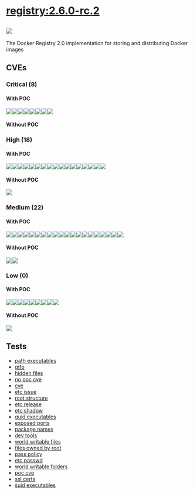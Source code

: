 # [registry:2.6.0-rc.2](https://hub.docker.com/_/registry?tab=tags)
![](https://img.shields.io/static/v1?label=tag&message=2.6.0-rc.2&color=blue)
---
<p>
The Docker Registry 2.0 implementation for storing and distributing Docker images
</p>

## CVEs
### Critical (8)
#### With POC
[![](https://img.shields.io/badge/🔗%20CVE--2018--1312-CRITICAL-red)](https://github.com/trickest/cve/blob/main/2018/CVE-2018-1312.md)[![](https://img.shields.io/badge/🔗%20CVE--2017--3167-CRITICAL-red)](https://github.com/trickest/cve/blob/main/2017/CVE-2017-3167.md)[![](https://img.shields.io/badge/🔗%20CVE--2017--7679-CRITICAL-red)](https://github.com/trickest/cve/blob/main/2017/CVE-2017-7679.md)[![](https://img.shields.io/badge/🔗%20CVE--2017--3169-CRITICAL-red)](https://github.com/trickest/cve/blob/main/2017/CVE-2017-3169.md)[![](https://img.shields.io/badge/🔗%20CVE--2017--10685-CRITICAL-red)](https://github.com/trickest/cve/blob/main/2017/CVE-2017-10685.md)[![](https://img.shields.io/badge/🔗%20CVE--2017--10684-CRITICAL-red)](https://github.com/trickest/cve/blob/main/2017/CVE-2017-10684.md)[![](https://img.shields.io/badge/🔗%20CVE--2016--9843-CRITICAL-red)](https://github.com/trickest/cve/blob/main/2016/CVE-2016-9843.md)[![](https://img.shields.io/badge/🔗%20CVE--2016--9841-CRITICAL-red)](https://github.com/trickest/cve/blob/main/2016/CVE-2016-9841.md)
#### Without POC


### High (18)
#### With POC
[![](https://img.shields.io/badge/🔗%20CVE--2017--16544-HIGH-organge)](https://github.com/trickest/cve/blob/main/2017/CVE-2017-16544.md)[![](https://img.shields.io/badge/🔗%20CVE--2016--5300-HIGH-organge)](https://github.com/trickest/cve/blob/main/2016/CVE-2016-5300.md)[![](https://img.shields.io/badge/🔗%20CVE--2017--15715-HIGH-organge)](https://github.com/trickest/cve/blob/main/2017/CVE-2017-15715.md)[![](https://img.shields.io/badge/🔗%20CVE--2018--1303-HIGH-organge)](https://github.com/trickest/cve/blob/main/2018/CVE-2018-1303.md)[![](https://img.shields.io/badge/🔗%20CVE--2017--15710-HIGH-organge)](https://github.com/trickest/cve/blob/main/2017/CVE-2017-15710.md)[![](https://img.shields.io/badge/🔗%20CVE--2017--9789-HIGH-organge)](https://github.com/trickest/cve/blob/main/2017/CVE-2017-9789.md)[![](https://img.shields.io/badge/🔗%20CVE--2017--9798-HIGH-organge)](https://github.com/trickest/cve/blob/main/2017/CVE-2017-9798.md)[![](https://img.shields.io/badge/🔗%20CVE--2017--7668-HIGH-organge)](https://github.com/trickest/cve/blob/main/2017/CVE-2017-7668.md)[![](https://img.shields.io/badge/🔗%20CVE--2017--7659-HIGH-organge)](https://github.com/trickest/cve/blob/main/2017/CVE-2017-7659.md)[![](https://img.shields.io/badge/🔗%20CVE--2017--11112-HIGH-organge)](https://github.com/trickest/cve/blob/main/2017/CVE-2017-11112.md)[![](https://img.shields.io/badge/🔗%20CVE--2017--13728-HIGH-organge)](https://github.com/trickest/cve/blob/main/2017/CVE-2017-13728.md)[![](https://img.shields.io/badge/🔗%20CVE--2017--11113-HIGH-organge)](https://github.com/trickest/cve/blob/main/2017/CVE-2017-11113.md)[![](https://img.shields.io/badge/🔗%20CVE--2017--16879-HIGH-organge)](https://github.com/trickest/cve/blob/main/2017/CVE-2017-16879.md)[![](https://img.shields.io/badge/🔗%20CVE--2018--0732-HIGH-organge)](https://github.com/trickest/cve/blob/main/2018/CVE-2018-0732.md)[![](https://img.shields.io/badge/🔗%20CVE--2017--3731-HIGH-organge)](https://github.com/trickest/cve/blob/main/2017/CVE-2017-3731.md)[![](https://img.shields.io/badge/🔗%20CVE--2016--9840-HIGH-organge)](https://github.com/trickest/cve/blob/main/2016/CVE-2016-9840.md)[![](https://img.shields.io/badge/🔗%20CVE--2016--9842-HIGH-organge)](https://github.com/trickest/cve/blob/main/2016/CVE-2016-9842.md)
#### Without POC
[![](https://img.shields.io/badge/%20CVE--2017--9233-HIGH-organge)](https://github.com/trickest/cve/blob/main/2017/CVE-2017-9233.md)

### Medium (22)
#### With POC
[![](https://img.shields.io/badge/🔗%20CVE--2018--1283-MEDIUM-yellow)](https://github.com/trickest/cve/blob/main/2018/CVE-2018-1283.md)[![](https://img.shields.io/badge/🔗%20CVE--2018--1301-MEDIUM-yellow)](https://github.com/trickest/cve/blob/main/2018/CVE-2018-1301.md)[![](https://img.shields.io/badge/🔗%20CVE--2018--1302-MEDIUM-yellow)](https://github.com/trickest/cve/blob/main/2018/CVE-2018-1302.md)[![](https://img.shields.io/badge/🔗%20CVE--2017--13729-MEDIUM-yellow)](https://github.com/trickest/cve/blob/main/2017/CVE-2017-13729.md)[![](https://img.shields.io/badge/🔗%20CVE--2017--13730-MEDIUM-yellow)](https://github.com/trickest/cve/blob/main/2017/CVE-2017-13730.md)[![](https://img.shields.io/badge/🔗%20CVE--2017--13734-MEDIUM-yellow)](https://github.com/trickest/cve/blob/main/2017/CVE-2017-13734.md)[![](https://img.shields.io/badge/🔗%20CVE--2017--13732-MEDIUM-yellow)](https://github.com/trickest/cve/blob/main/2017/CVE-2017-13732.md)[![](https://img.shields.io/badge/🔗%20CVE--2017--13733-MEDIUM-yellow)](https://github.com/trickest/cve/blob/main/2017/CVE-2017-13733.md)[![](https://img.shields.io/badge/🔗%20CVE--2017--13731-MEDIUM-yellow)](https://github.com/trickest/cve/blob/main/2017/CVE-2017-13731.md)[![](https://img.shields.io/badge/🔗%20CVE--2017--3732-MEDIUM-yellow)](https://github.com/trickest/cve/blob/main/2017/CVE-2017-3732.md)[![](https://img.shields.io/badge/🔗%20CVE--2016--7055-MEDIUM-yellow)](https://github.com/trickest/cve/blob/main/2016/CVE-2016-7055.md)[![](https://img.shields.io/badge/🔗%20CVE--2018--0739-MEDIUM-yellow)](https://github.com/trickest/cve/blob/main/2018/CVE-2018-0739.md)[![](https://img.shields.io/badge/🔗%20CVE--2018--0733-MEDIUM-yellow)](https://github.com/trickest/cve/blob/main/2018/CVE-2018-0733.md)[![](https://img.shields.io/badge/🔗%20CVE--2017--3735-MEDIUM-yellow)](https://github.com/trickest/cve/blob/main/2017/CVE-2017-3735.md)[![](https://img.shields.io/badge/🔗%20CVE--2018--0737-MEDIUM-yellow)](https://github.com/trickest/cve/blob/main/2018/CVE-2018-0737.md)[![](https://img.shields.io/badge/🔗%20CVE--2017--3737-MEDIUM-yellow)](https://github.com/trickest/cve/blob/main/2017/CVE-2017-3737.md)[![](https://img.shields.io/badge/🔗%20CVE--2018--5407-MEDIUM-yellow)](https://github.com/trickest/cve/blob/main/2018/CVE-2018-5407.md)[![](https://img.shields.io/badge/🔗%20CVE--2017--3736-MEDIUM-yellow)](https://github.com/trickest/cve/blob/main/2017/CVE-2017-3736.md)[![](https://img.shields.io/badge/🔗%20CVE--2017--3738-MEDIUM-yellow)](https://github.com/trickest/cve/blob/main/2017/CVE-2017-3738.md)[![](https://img.shields.io/badge/🔗%20CVE--2018--0734-MEDIUM-yellow)](https://github.com/trickest/cve/blob/main/2018/CVE-2018-0734.md)
#### Without POC
[![](https://img.shields.io/badge/%20CVE--2017--15873-MEDIUM-yellow)](https://github.com/trickest/cve/blob/main/2017/CVE-2017-15873.md)[![](https://img.shields.io/badge/%20CVE--2012--6702-MEDIUM-yellow)](https://github.com/trickest/cve/blob/main/2012/CVE-2012-6702.md)

### Low (0)
#### With POC
[![](https://img.shields.io/badge/🔗%20CVE--2017--10685-LOW-blue)](https://github.com/trickest/cve/blob/main/2017/CVE-2017-10685.md)[![](https://img.shields.io/badge/🔗%20CVE--2017--10684-LOW-blue)](https://github.com/trickest/cve/blob/main/2017/CVE-2017-10684.md)[![](https://img.shields.io/badge/🔗%20CVE--2018--1303-LOW-blue)](https://github.com/trickest/cve/blob/main/2018/CVE-2018-1303.md)[![](https://img.shields.io/badge/🔗%20CVE--2017--16879-LOW-blue)](https://github.com/trickest/cve/blob/main/2017/CVE-2017-16879.md)[![](https://img.shields.io/badge/🔗%20CVE--2018--1283-LOW-blue)](https://github.com/trickest/cve/blob/main/2018/CVE-2018-1283.md)[![](https://img.shields.io/badge/🔗%20CVE--2018--0739-LOW-blue)](https://github.com/trickest/cve/blob/main/2018/CVE-2018-0739.md)[![](https://img.shields.io/badge/🔗%20CVE--2018--0733-LOW-blue)](https://github.com/trickest/cve/blob/main/2018/CVE-2018-0733.md)[![](https://img.shields.io/badge/🔗%20CVE--2018--0737-LOW-blue)](https://github.com/trickest/cve/blob/main/2018/CVE-2018-0737.md)[![](https://img.shields.io/badge/🔗%20CVE--2017--3738-LOW-blue)](https://github.com/trickest/cve/blob/main/2017/CVE-2017-3738.md)
#### Without POC
[![](https://img.shields.io/badge/%20CVE--2017--15873-LOW-blue)](https://github.com/trickest/cve/blob/main/2017/CVE-2017-15873.md)

## Tests
* [path executables](reports/path-executables.txt)
* [gtfo](reports/gtfo.txt)
* [hidden files](reports/hidden-files.txt)
* [no poc cve](reports/no-poc-cve.txt)
* [cve](reports/cve.txt)
* [etc issue](reports/etc-issue.txt)
* [root structure](reports/root-structure.txt)
* [etc release](reports/etc-release.txt)
* [etc shadow](reports/etc-shadow.txt)
* [guid executables](reports/guid-executables.txt)
* [exposed ports](reports/exposed-ports.txt)
* [package names](reports/package-names.txt)
* [dev tools](reports/dev-tools.txt)
* [world writable files](reports/world-writable-files.txt)
* [files owned by root](reports/files-owned-by-root.txt)
* [pass policy](reports/pass-policy.txt)
* [etc passwd](reports/etc-passwd.txt)
* [world writable folders](reports/world-writable-folders.txt)
* [poc cve](reports/poc-cve.txt)
* [ssl certs](reports/ssl-certs.txt)
* [suid executables](reports/suid-executables.txt)
